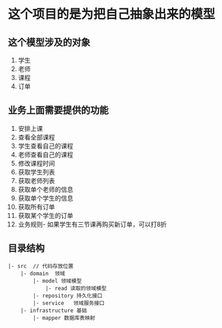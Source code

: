 # 这个项目的是为把自己抽象出来的模型

## 这个模型涉及的对象
1. 学生
2. 老师
3. 课程
4. 订单

## 业务上面需要提供的功能
1. 安排上课
2. 查看全部课程
3. 学生查看自己的课程
4. 老师查看自己的课程
5. 修改课程时间
6. 获取学生列表
7. 获取老师列表
8. 获取单个老师的信息
9. 获取单个学生的信息
10. 获取所有订单
11. 获取某个学生的订单
12. 业务规则- 如果学生有三节课再购买新订单，可以打8折


## 目录结构
```
|- src  // 代码存放位置  
    |- domain  领域  
        |- model 领域模型  
            |- read 读取的领域模型  
        |- repository 持久化接口  
        |- service   领域服务接口  
    |- infrastructure 基础  
        |- mapper 数据库表映射  
```